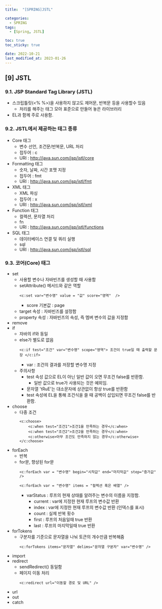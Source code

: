```yaml
---
title:  "[SPRING]JSTL" 

categories:
  - SPRING
tags:
  - [Spring, JSTL]

toc: true
toc_sticky: true

date: 2022-10-21
last_modified_at: 2023-01-26
---
```

[9] JSTL
---
### 9.1. JSP Standard Tag Library (JSTL)
- 스크립틀릿(<% %>)을 사용하지 않고도 제어문, 반복문 등을 사용할수 있음
  - 처리를 해주는 태그 모아 표준으로 만들어 놓은 라이브러리
- EL과 함께 주로 사용함.

### 9.2. JSTL에서 제공하는 태그 종류
- Core 태그 
  - 변수 선언, 조건문/반복문, URL 처리 
  - 접두어 : c
  - URI : http://java.sun.com/jsp/jstl/core    
- Formatting 태그 
  - 숫자, 날짜, 시간 포맷 지정 
  - 접두어 : fmt 
  - URI : http://java.sun.com/jsp/jstl/fmt
- XML 태그 
  - XML 파싱 
  - 접두어 : x 
  - URI : http://java.sun.com/jsp/jstl/xml
- Function 태그 
  - 컬렉션, 문자열 처리 
  - fn 
  - URI : http://java.sun.com/jsp/jstl/functions
- SQL 태그 
  - 데이터베이스 연결 및 쿼리 실행 
  - sql 
  - URI : http://java.sun.com/jsp/jstl/sql 
  
### 9.3. 코어(Core) 태그 
- set 
  - 사용할 변수나 자바빈즈를 생성할 때 사용함 
  - setAttribute() 메서드와 같은 역할
    ```
    <c:set var="변수명" value = "값" score="영역"  />  
    ```
    - score 기본값 : page 
  - target 속성 : 자바빈즈를 설정함 
  - property 속성 : 자바빈즈의 속성, 즉 멤버 변수의 값을 지정함            
- remove
- if 
  - 자바의 if와 동일
  - else가 별도로 없음 
    ```
    <c:if test="조건" var="변수명" scope="영역"> 조건이 true일 때 출력할 문장 </c:if>
    ```
    - var : 조건의 결과를 저장할 변수명 지정  
  - 주의사항 
    - test 속성 값으로 EL이 아닌 일반 값이 오면 무조건 false를 반환함.
      - 일반 값으로 true가 사용되는 것은 예외임.   
    - 문자열 'tRuE'는 대소문자에 상관없이 항상 true를 반환함      
    - test 속성에 EL을 통해 조건식을 쓸 때 공백이 삽입되면 무조건 false를 반환함.                           
- choose
  - 다중 조건
    ```
    <c:choose>
        <c:when test="조건1">조건1을 만족하는 경우</c:when>
        <c:when test="조건2">조건2을 만족하는 경우</c:when>
        <c:otherwise>아무 조건도 만족하지 않는 경우</c:otherwise>
    </c:choose>
    ```
- forEach
  - 반복
  - for문, 향상된 for문 
    ```
    <c:forEach var = "변수명" begin="시작값" end="마지막값" step="증가값" />
    ```
    ```
    <c:forEach var = "변수명" items = "컬렉션 혹은 배열" />
    ```
    - varStatus : 루프의 현재 상태를 알려주는 변수의 이름을 지정함.
      - current : var에 지정한 현재 루프의 변수값 반환
      - index : var에 지정한 현재 루프의 변수값 반환 (인덱스를 표시)
      - count : 실제 반복 횟수 
      - first : 루프의 처음일때 true 반환 
      - last : 루프의 마지막일때 true 반환 
- forTokens
  - 구분자를 기준으로 문자열을 나눠 토큰의 개수만큼 반복해줌 
    ```
    <c:forTokens items="문자열" delims="문자열 구분자" var="변수명" />
    ```
- import
- redirect 
  - sendRedirect() 동일함 
  - 페이지 이동 처리 
    ```
    <c:redirect url="이동할 경로 및 URL" />
    ```
- url 
- out 
- catch 